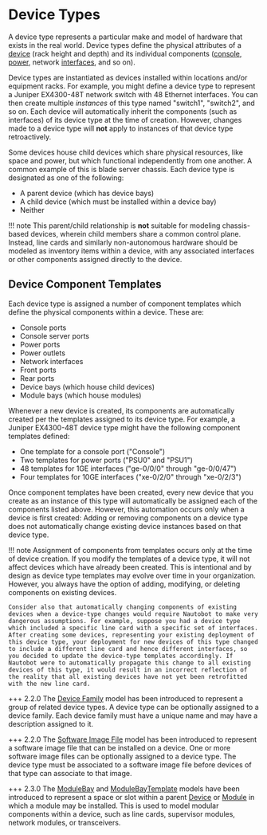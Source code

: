 # Device Types

A device type represents a particular make and model of hardware that exists in the real world. Device types define the physical attributes of a [device](device.md) (rack height and depth) and its individual components ([console](consoleporttemplate.md), [power](powerporttemplate.md), network [interfaces](interfacetemplate.md), and so on).

Device types are instantiated as devices installed within locations and/or equipment racks. For example, you might define a device type to represent a Juniper EX4300-48T network switch with 48 Ethernet interfaces. You can then create multiple _instances_ of this type named "switch1", "switch2", and so on. Each device will automatically inherit the components (such as interfaces) of its device type at the time of creation. However, changes made to a device type will **not** apply to instances of that device type retroactively.

Some devices house child devices which share physical resources, like space and power, but which functional independently from one another. A common example of this is blade server chassis. Each device type is designated as one of the following:

* A parent device (which has device bays)
* A child device (which must be installed within a device bay)
* Neither

!!! note
    This parent/child relationship is **not** suitable for modeling chassis-based devices, wherein child members share a common control plane. Instead, line cards and similarly non-autonomous hardware should be modeled as inventory items within a device, with any associated interfaces or other components assigned directly to the device.

## Device Component Templates


Each device type is assigned a number of component templates which define the physical components within a device. These are:

* Console ports
* Console server ports
* Power ports
* Power outlets
* Network interfaces
* Front ports
* Rear ports
* Device bays (which house child devices)
* Module bays (which house modules)

Whenever a new device is created, its components are automatically created per the templates assigned to its device type. For example, a Juniper EX4300-48T device type might have the following component templates defined:

* One template for a console port ("Console")
* Two templates for power ports ("PSU0" and "PSU1")
* 48 templates for 1GE interfaces ("ge-0/0/0" through "ge-0/0/47")
* Four templates for 10GE interfaces ("xe-0/2/0" through "xe-0/2/3")

Once component templates have been created, every new device that you create as an instance of this type will automatically be assigned each of the components listed above. However, this automation occurs only when a device is first created: Adding or removing components on a device type does not automatically change existing device instances based on that device type.

!!! note
    Assignment of components from templates occurs only at the time of device creation. If you modify the templates of a device type, it will not affect devices which have already been created. This is intentional and by design as device type templates may evolve over time in your organization. However, you always have the option of adding, modifying, or deleting components on existing devices.

    Consider also that automatically changing components of existing devices when a device-type changes would require Nautobot to make very dangerous assumptions. For example, suppose you had a device type which included a specific line card with a specific set of interfaces. After creating some devices, representing your existing deployment of this device type, your deployment for new devices of this type changed to include a different line card and hence different interfaces, so you decided to update the device-type templates accordingly. If Nautobot were to automatically propagate this change to all existing devices of this type, it would result in an incorrect reflection of the reality that all existing devices have not yet been retrofitted with the new line card.

+++ 2.2.0
    The [Device Family](devicefamily.md) model has been introduced to represent a group of related device types. A device type can be optionally assigned to a device family. Each device family must have a unique name and may have a description assigned to it.

+++ 2.2.0
    The [Software Image File](softwareimagefile.md) model has been introduced to represent a software image file that can be installed on a device. One or more software image files can be optionally assigned to a device type. The device type must be associated to a software image file before devices of that type can associate to that image.

+++ 2.3.0
    The [ModuleBay](modulebay.md) and [ModuleBayTemplate](modulebaytemplate.md) models have been introduced to represent a space or slot within a parent [Device](device.md) or [Module](module.md) in which a module may be installed. This is used to model modular components within a device, such as line cards, supervisor modules, network modules, or transceivers.
